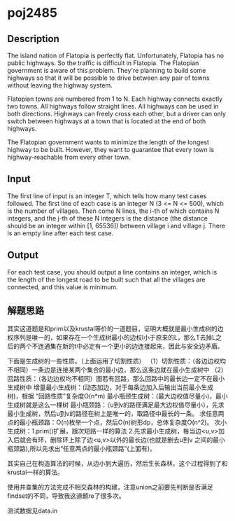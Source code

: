 # poj2485

## Description

The island nation of Flatopia is perfectly flat. Unfortunately, Flatopia has no public highways. So the traffic is difficult in Flatopia. The Flatopian government is aware of this problem. They're planning to build some highways so that it will be possible to drive between any pair of towns without leaving the highway system.

Flatopian towns are numbered from 1 to N. Each highway connects exactly two towns. All highways follow straight lines. All highways can be used in both directions. Highways can freely cross each other, but a driver can only switch between highways at a town that is located at the end of both highways.

The Flatopian government wants to minimize the length of the longest highway to be built. However, they want to guarantee that every town is highway-reachable from every other town.
## Input

The first line of input is an integer T, which tells how many test cases followed.
The first line of each case is an integer N (3 <= N <= 500), which is the number of villages. Then come N lines, the i-th of which contains N integers, and the j-th of these N integers is the distance (the distance should be an integer within [1, 65536]) between village i and village j. There is an empty line after each test case.
## Output

For each test case, you should output a line contains an integer, which is the length of the longest road to be built such that all the villages are connected, and this value is minimum.

## 解题思路

其实这道题是和prim以及krustal等价的一道题目，证明大概就是最小生成树的边权序列是唯一的，如果存在一个生成树最小的边权l小于原来的L，那么T去掉L之后的两个不连通集在新的t中必定有一个更小的边连接起来，因此与安全边矛盾。

下面是生成树的一些性质。（上面运用了切割性质）
（1）切割性质：（各边边权均不相同）一条边是连接某两个集合的最小边，那么这条边就在最小生成树中
（2）回路性质：（各边边权均不相同）图若有回路，那么回路中的最长边一定不在最小生成树中
增量最小生成树：(动态加边，对于每条边加入后输出当前最小生成树)，根据 “回路性质”复杂度O(n*m)
最小瓶颈生成树：(最大边权值尽量小)，最小生成树就是这么一棵树
最小瓶颈路：（u到v的路径满足最大边权值尽量小），先求最小生成树，然后u到v的路径在树上是唯一的，取路径中最长的一条。
求任意两点的最小瓶颈路：O(n)枚举一个点，然后O(n)树形dp，总体复杂度O(n^2)。
次小生成树：1.prim()扩展，跟次短路一样的算法
2.先求最小生成树，每当边<u,v>加入后就会有环，删除环上除了边<u,v>以外的最长边(也就是删去u到v 之间的最小瓶颈路),所以先求出“任意两点的最小瓶颈路”(上面有)。

其实自己在构造算法的时候，从边小到大遍历，然后生长森林，这个过程得到了和krustal一样的算法。

使用并查集的方法完成不相交森林的构建，注意union之前要先判断是否满足findset的不同，导致我这道题re了很多次。

测试数据见data.in